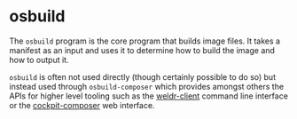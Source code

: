 # osbuild

The `osbuild` program is the core program that builds image files. It takes a manifest as an input and uses it to determine how to build the image and how to output it.

`osbuild` is often not used directly (though certainly possible to do so) but instead used through `osbuild-composer` which provides amongst others the APIs for higher level tooling such as the [weldr-client](/user-guide/weldr-client/index.md) command line interface or the [cockpit-composer](/user-guide/cockpit-composer/index.md) web interface.
